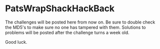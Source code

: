 # PatsWrapShackHackBack

The challenges will be posted here from now on. Be sure to double check the MD5's to make sure no one has tampered with them. Solutions to problems will be posted after the challenge turns a week old. 

Good luck.
